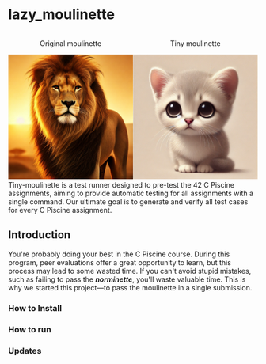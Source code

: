 # lazy_moulinette
<div style="display: flex;">
  <div style="width: 50%; text-align: center;">
    <p>Original moulinette</p>
    <img src="moulinette.webp" alt="moulinette" style="width: 100%;">
  </div>
  <div style="width: 50%; text-align: center;">
    <p>Tiny moulinette</p>
    <img src="lazy_moulinette.webp" alt="lazy_moulinette" style="width: 100%;">
  </div>
</div>
Tiny-moulinette is a test runner designed to pre-test the 42 C Piscine assignments, aiming to provide automatic testing for all assignments with a single command. Our ultimate goal is to generate and verify all test cases for every C Piscine assignment.

## Introduction
You're probably doing your best in the C Piscine course. During this program, peer evaluations offer a great opportunity to learn, but this process may lead to some wasted time. If you can't avoid stupid mistakes, such as failing to pass the ***norminette***, you'll waste valuable time. This is why we started this project—to pass the moulinette in a single submission.

### How to Install

### How to run

### Updates